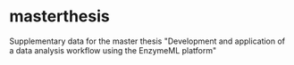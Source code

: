 # masterthesis
Supplementary data for the master thesis "Development and application of a data analysis workflow using the EnzymeML platform"
